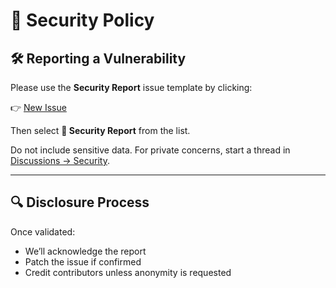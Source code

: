# 🔐 Security Policy

## 🛠 Reporting a Vulnerability

Please use the **Security Report** issue template by clicking:

👉 [New Issue](https://github.com/dean-jl/spf-flattener/issues/new)

Then select **🔐 Security Report** from the list.

Do not include sensitive data. For private concerns, start a thread in [Discussions → Security](https://github.com/dean-jl/spf-flattener/discussions/categories/security).

---

## 🔍 Disclosure Process

Once validated:
- We’ll acknowledge the report
- Patch the issue if confirmed
- Credit contributors unless anonymity is requested


